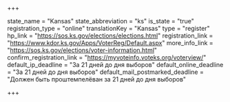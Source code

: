 +++

state_name = "Kansas"
state_abbreviation = "ks"
is_state = "true"
registration_type = "online"
translationKey = "Kansas"
type = "register"
hp_link = "https://sos.ks.gov/elections/elections.html"
registration_link = "https://www.kdor.ks.gov/Apps/VoterReg/Default.aspx"
more_info_link = "https://sos.ks.gov/elections/voter-information.html"
confirm_registration_link = "https://myvoteinfo.voteks.org/voterview/"
default_ip_deadline = "За 21 дней до дня выборов"
default_online_deadline = "За 21 дней до дня выборов"
default_mail_postmarked_deadline = "Должен быть проштемпелёван за 21 дней до дня выборов"

+++